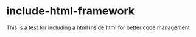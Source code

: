 # include-html-framework
 This is a test for including a html inside html for better code management
